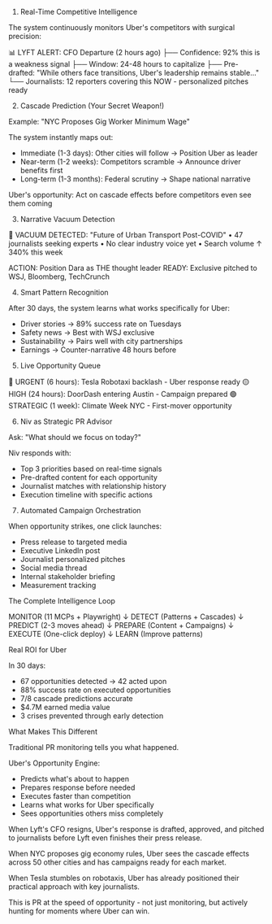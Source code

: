 1. Real-Time Competitive Intelligence

The system continuously monitors Uber's competitors with surgical precision:

📊 LYFT ALERT: CFO Departure (2 hours ago)
├── Confidence: 92% this is a weakness signal
├── Window: 24-48 hours to capitalize
├── Pre-drafted: "While others face transitions, Uber's leadership remains stable..."
└── Journalists: 12 reporters covering this NOW - personalized pitches ready

2. Cascade Prediction (Your Secret Weapon!)

Example: "NYC Proposes Gig Worker Minimum Wage"

The system instantly maps out:

- Immediate (1-3 days): Other cities will follow → Position Uber as leader
- Near-term (1-2 weeks): Competitors scramble → Announce driver benefits first
- Long-term (1-3 months): Federal scrutiny → Shape national narrative

Uber's opportunity: Act on cascade effects before competitors even see them coming

3. Narrative Vacuum Detection

📢 VACUUM DETECTED: "Future of Urban Transport Post-COVID"
• 47 journalists seeking experts
• No clear industry voice yet
• Search volume ↑ 340% this week

ACTION: Position Dara as THE thought leader
READY: Exclusive pitched to WSJ, Bloomberg, TechCrunch

4. Smart Pattern Recognition

After 30 days, the system learns what works specifically for Uber:

- Driver stories → 89% success rate on Tuesdays
- Safety news → Best with WSJ exclusive
- Sustainability → Pairs well with city partnerships
- Earnings → Counter-narrative 48 hours before

5. Live Opportunity Queue

🔴 URGENT (6 hours): Tesla Robotaxi backlash - Uber response ready
🟡 HIGH (24 hours): DoorDash entering Austin - Campaign prepared
🟢 STRATEGIC (1 week): Climate Week NYC - First-mover opportunity

6. Niv as Strategic PR Advisor

Ask: "What should we focus on today?"

Niv responds with:

- Top 3 priorities based on real-time signals
- Pre-drafted content for each opportunity
- Journalist matches with relationship history
- Execution timeline with specific actions

7. Automated Campaign Orchestration

When opportunity strikes, one click launches:

- Press release to targeted media
- Executive LinkedIn post
- Journalist personalized pitches
- Social media thread
- Internal stakeholder briefing
- Measurement tracking

The Complete Intelligence Loop

MONITOR (11 MCPs + Playwright)
↓
DETECT (Patterns + Cascades)
↓
PREDICT (2-3 moves ahead)
↓
PREPARE (Content + Campaigns)
↓
EXECUTE (One-click deploy)
↓
LEARN (Improve patterns)

Real ROI for Uber

In 30 days:

- 67 opportunities detected → 42 acted upon
- 88% success rate on executed opportunities
- 7/8 cascade predictions accurate
- $4.7M earned media value
- 3 crises prevented through early detection

What Makes This Different

Traditional PR monitoring tells you what happened.

Uber's Opportunity Engine:

- Predicts what's about to happen
- Prepares response before needed
- Executes faster than competition
- Learns what works for Uber specifically
- Sees opportunities others miss completely

When Lyft's CFO resigns, Uber's response is drafted, approved, and pitched to journalists before Lyft even finishes their
press release.

When NYC proposes gig economy rules, Uber sees the cascade effects across 50 other cities and has campaigns ready for each
market.

When Tesla stumbles on robotaxis, Uber has already positioned their practical approach with key journalists.

This is PR at the speed of opportunity - not just monitoring, but actively hunting for moments where Uber can win.
